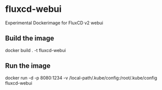 # fluxcd-webui

Experimental Dockerimage for FluxCD v2 webui

## Build the image

docker build . -t fluxcd-webui

## Run the image

docker run -d -p 8080:1234 -v /local-path/.kube/config:/root/.kube/config fluxcd-webui
